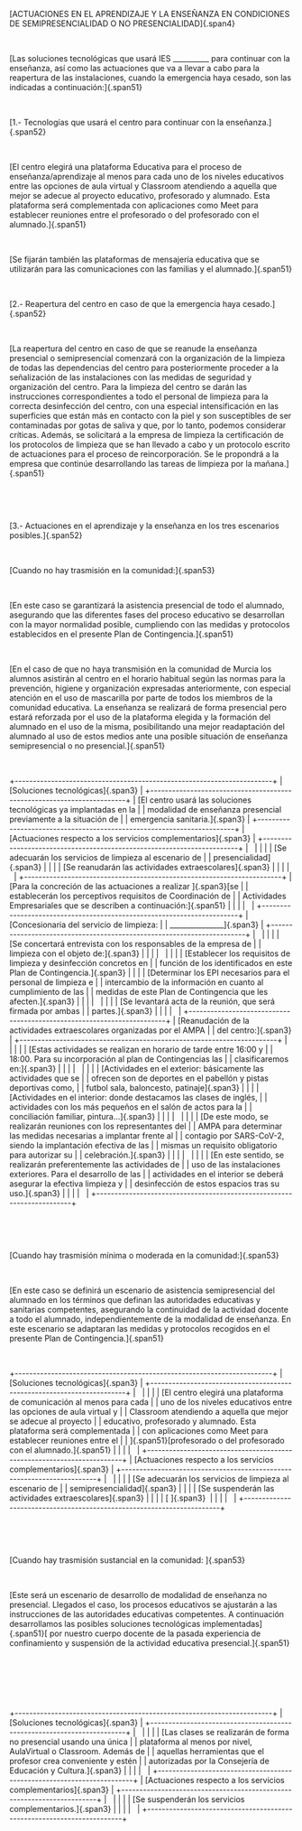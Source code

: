 [ACTUACIONES EN EL APRENDIZAJE Y LA ENSEÑANZA EN CONDICIONES DE
SEMIPRESENCIALIDAD O NO PRESENCIALIDAD]{.span4}

 

[Las soluciones tecnológicas que usará IES \_\_\_\_\_\_\_\_\_\_ para
continuar con la enseñanza, así como las actuaciones que va a llevar a
cabo para la reapertura de las instalaciones, cuando la emergencia haya
cesado, son las indicadas a continuación:]{.span51}

 

[1.- Tecnologías que usará el centro para continuar con la
enseñanza.]{.span52}

 

[El centro elegirá una plataforma Educativa para el proceso de
enseñanza/aprendizaje al menos para cada uno de los niveles educativos
entre las opciones de aula virtual y Classroom atendiendo a aquella que
mejor se adecue al proyecto educativo, profesorado y alumnado. Esta
plataforma será complementada con aplicaciones como Meet para establecer
reuniones entre el profesorado o del profesorado con el
alumnado.]{.span51}

 

[Se fijarán también las plataformas de mensajería educativa que se
utilizarán para las comunicaciones con las familias y el
alumnado.]{.span51}

 

[2.- Reapertura del centro en caso de que la emergencia haya
cesado.]{.span52}

 

[La reapertura del centro en caso de que se reanude la enseñanza
presencial o semipresencial comenzará con la organización de la limpieza
de todas las dependencias del centro para posteriormente proceder a la
señalización de las instalaciones con las medidas de seguridad y
organización del centro. Para la limpieza del centro se darán las
instrucciones correspondientes a todo el personal de limpieza para la
correcta desinfección del centro, con una especial intensificación en
las superficies que están más en contacto con la piel y son susceptibles
de ser contaminadas por gotas de saliva y que, por lo tanto, podemos
considerar críticas. Además, se solicitará a la empresa de limpieza la
certificación de los protocolos de limpieza que se han llevado a cabo y
un protocolo escrito de actuaciones para el proceso de reincorporación.
Se le propondrá a la empresa que continúe desarrollando las tareas de
limpieza por la mañana.]{.span51}

 

 

[3.- Actuaciones en el aprendizaje y la enseñanza en los tres escenarios
posibles.]{.span52}

 

[Cuando no hay trasmisión en la comunidad:]{.span53}

 

[En este caso se garantizará la asistencia presencial de todo el
alumnado, asegurando que las diferentes fases del proceso educativo se
desarrollan con la mayor normalidad posible, cumpliendo con las medidas
y protocolos establecidos en el presente Plan de Contingencia.]{.span51}

 

[En el caso de que no haya transmisión en la comunidad de Murcia los
alumnos asistirán al centro en el horario habitual según las normas para
la prevención, higiene y organización expresadas anteriormente, con
especial atención en el uso de mascarilla por parte de todos los
miembros de la comunidad educativa. La enseñanza se realizará de forma
presencial pero estará reforzada por el uso de la plataforma elegida y
la formación del alumnado en el uso de la misma, posibilitando una mejor
readaptación del alumnado al uso de estos medios ante una posible
situación de enseñanza semipresencial o no presencial.]{.span51}

 

+-----------------------------------------------------------------------+
| [Soluciones tecnológicas]{.span3}                                     |
+-----------------------------------------------------------------------+
| [El centro usará las soluciones tecnológicas ya implantadas en la     |
| modalidad de enseñanza presencial previamente a la situación de       |
| emergencia sanitaria.]{.span3}                                        |
+-----------------------------------------------------------------------+
| [Actuaciones respecto a los servicios complementarios]{.span3}        |
+-----------------------------------------------------------------------+
|                                                                       |
|                                                                       |
| [Se adecuarán los servicios de limpieza al escenario de               |
| presencialidad]{.span3}                                               |
|                                                                       |
| [Se reanudarán las actividades extraescolares]{.span3}                |
|                                                                       |
|                                                                       |
+-----------------------------------------------------------------------+
| [Para la concreción de las actuaciones a realizar ]{.span3}[se        |
| establecerán los perceptivos requisitos de Coordinación de            |
| Actividades Empresariales que se describen a continuación:]{.span51}  |
|                                                                       |
|                                                                       |
+-----------------------------------------------------------------------+
| [Concesionaria del servicio de limpieza:                              |
| \_\_\_\_\_\_\_\_\_\_\_\_\_\_\_]{.span3}                               |
+-----------------------------------------------------------------------+
|                                                                       |
|                                                                       |
| [Se concertará entrevista con los responsables de la empresa de       |
| limpieza con el objeto de:]{.span3}                                   |
|                                                                       |
|                                                                       |
|                                                                       |
| [Establecer los requisitos de limpieza y desinfección concretos en    |
| función de los identificados en este Plan de Contingencia.]{.span3}   |
|                                                                       |
| [Determinar los EPI necesarios para el personal de limpieza e         |
| intercambio de la información en cuanto al cumplimiento de las        |
| medidas de este Plan de Contingencia que les afecten.]{.span3}        |
|                                                                       |
|                                                                       |
|                                                                       |
| [Se levantará acta de la reunión, que será firmada por ambas          |
| partes.]{.span3}                                                      |
|                                                                       |
|                                                                       |
+-----------------------------------------------------------------------+
| [Reanudación de la actividades extraescolares organizadas por el AMPA |
| del centro:]{.span3}                                                  |
+-----------------------------------------------------------------------+
|                                                                       |
|                                                                       |
| [Estas actividades se realizan en horario de tarde entre 16:00 y      |
| 18:00. Para su incorporación al plan de Contingencias las             |
| clasificaremos en:]{.span3}                                           |
|                                                                       |
|                                                                       |
|                                                                       |
| [Actividades en el exterior: básicamente las actividades que se       |
| ofrecen son de deportes en el pabellón y pistas deportivas como,      |
| futbol sala, baloncesto, patinaje]{.span3}                            |
|                                                                       |
| [Actividades en el interior: donde destacamos las clases de inglés,   |
| actividades con los más pequeños en el salón de actos para la         |
| conciliación familiar, pintura...]{.span3}                            |
|                                                                       |
|                                                                       |
|                                                                       |
| [De este modo, se realizarán reuniones con los representantes del     |
| AMPA para determinar las medidas necesarias a implantar frente al     |
| contagio por SARS-CoV-2, siendo la implantación efectiva de las       |
| mismas un requisito obligatorio para autorizar su                     |
| celebración.]{.span3}                                                 |
|                                                                       |
|                                                                       |
|                                                                       |
| [En este sentido, se realizarán preferentemente las actividades de    |
| uso de las instalaciones exteriores. Para el desarrollo de las        |
| actividades en el interior se deberá asegurar la efectiva limpieza y  |
| desinfección de estos espacios tras su uso.]{.span3}                  |
|                                                                       |
|                                                                       |
+-----------------------------------------------------------------------+

 

 

[Cuando hay trasmisión mínima o moderada en la comunidad:]{.span53}

 

[En este caso se definirá un escenario de asistencia semipresencial del
alumnado en los términos que definan las autoridades educativas y
sanitarias competentes, asegurando la continuidad de la actividad
docente a todo el alumnado, independientemente de la modalidad de
enseñanza. En este escenario se adaptaran las medidas y protocolos
recogidos en el presente Plan de Contingencia.]{.span51}

 

+-----------------------------------------------------------------------+
| [Soluciones tecnológicas]{.span3}                                     |
+-----------------------------------------------------------------------+
|                                                                       |
|                                                                       |
| [El centro elegirá una plataforma de comunicación al menos para cada  |
| uno de los niveles educativos entre las opciones de aula virtual y    |
| Classroom atendiendo a aquella que mejor se adecue al proyecto        |
| educativo, profesorado y alumnado. Esta plataforma será complementada |
| con aplicaciones como Meet para establecer reuniones entre el         |
| ]{.span51}[profesorado o del profesorado con el alumnado.]{.span51}   |
|                                                                       |
|                                                                       |
+-----------------------------------------------------------------------+
| [Actuaciones respecto a los servicios complementarios]{.span3}        |
+-----------------------------------------------------------------------+
|                                                                       |
|                                                                       |
| [Se adecuarán los servicios de limpieza al escenario de               |
| semipresencialidad]{.span3}                                           |
|                                                                       |
| [Se suspenderán las actividades extraescolares]{.span3}               |
|                                                                       |
| [ ]{.span3}                                                           |
|                                                                       |
|                                                                       |
+-----------------------------------------------------------------------+

 

 

[Cuando hay trasmisión sustancial en la comunidad: ]{.span53}

 

[Este será un escenario de desarrollo de modalidad de enseñanza no
presencial. Llegados el caso, los procesos educativos se ajustarán a las
instrucciones de las autoridades educativas competentes. A continuación
desarrollamos las posibles soluciones tecnológicas
implementadas]{.span51}[ por nuestro cuerpo docente de la pasada
experiencia de confinamiento y suspensión de la actividad educativa
presencial.]{.span51}

 

 

 

+-----------------------------------------------------------------------+
| [Soluciones tecnológicas]{.span3}                                     |
+-----------------------------------------------------------------------+
|                                                                       |
|                                                                       |
| [Las clases se realizarán de forma no presencial usando una única     |
| plataforma al menos por nivel, AulaVirtual o Classroom. Además de     |
| aquellas herramientas que el profesor crea conveniente y estén        |
| autorizadas por la Consejería de Educación y Cultura.]{.span3}        |
|                                                                       |
|                                                                       |
+-----------------------------------------------------------------------+
| [Actuaciones respecto a los servicios complementarios]{.span3}        |
+-----------------------------------------------------------------------+
|                                                                       |
|                                                                       |
| [Se suspenderán los servicios complementarios.]{.span3}               |
|                                                                       |
|                                                                       |
+-----------------------------------------------------------------------+

 

 

 

 

 
